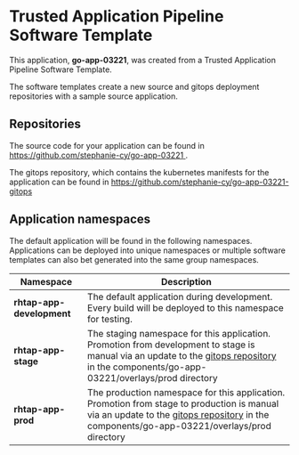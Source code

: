 # Trusted Application Pipeline Software Template

This application, **go-app-03221**, was created from a Trusted Application Pipeline Software Template.

The software templates create a new source and gitops deployment repositories with a sample source application. 

## Repositories

The source code for your application can be found in [https://github.com/stephanie-cy/go-app-03221 ](https://github.com/stephanie-cy/go-app-03221 ).
 
The gitops repository, which contains the kubernetes manifests for the application can be found in 
[https://github.com/stephanie-cy/go-app-03221-gitops ](https://github.com/stephanie-cy/go-app-03221-gitops ) 

## Application namespaces 

The default application will be found in the following namespaces. Applications can be deployed into unique namespaces or multiple software templates can also bet generated into the same group namespaces.  

|  Namespace   |  Description   |  
| -------- | -------- |   
| **rhtap-app-development** | The default application during development. Every build will be deployed to this namespace for testing. | 
| **rhtap-app-stage** | The staging namespace for this application. Promotion from development to stage is manual via an update to the [gitops repository](https://github.com/stephanie-cy/go-app-03221-gitops ) in the components/go-app-03221/overlays/prod directory |  
| **rhtap-app-prod** | The production namespace for this application. Promotion from stage to production is manual via an update to the [gitops repository](https://github.com/stephanie-cy/go-app-03221-gitops ) in the components/go-app-03221/overlays/prod directory | 